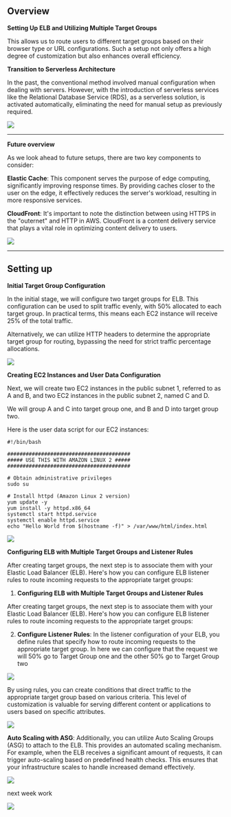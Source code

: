 

## Overview

**Setting Up ELB and Utilizing Multiple Target Groups**

This allows us to route users to different target groups based on their browser type or URL configurations. Such a setup not only offers a high degree of customization but also enhances overall efficiency.

**Transition to Serverless Architecture**

In the past, the conventional method involved manual configuration when dealing with servers. However, with the introduction of serverless services like the Relational Database Service (RDS), as a serverless solution, is activated automatically, eliminating the need for manual setup as previously required.

![](./images/week8_setup.png)

---

**Future overview**

As we look ahead to future setups, there are two key components to consider:

**Elastic Cache**: This component serves the purpose of edge computing, significantly improving response times. By providing caches closer to the user on the edge, it effectively reduces the server's workload, resulting in more responsive services.

**CloudFront**: It's important to note the distinction between using HTTPS in the "outernet" and HTTP in AWS. CloudFront is a content delivery service that plays a vital role in optimizing content delivery to users.

![](./images/week8_setup2.png)

---



## Setting up

**Initial Target Group Configuration**

In the initial stage, we will configure two target groups for ELB. This configuration can be used to split traffic evenly, with 50% allocated to each target group. In practical terms, this means each EC2 instance will receive 25% of the total traffic.

Alternatively, we can utilize HTTP headers to determine the appropriate target group for routing, bypassing the need for strict traffic percentage allocations.

![](./images/week8_elb.png)



**Creating EC2 Instances and User Data Configuration**

Next, we will create two EC2 instances in the public subnet 1, referred to as A and B, and two EC2 instances in the public subnet 2, named C and D.

We will group A and C into target group one, and B and D into target group two.

Here is the user data script for our EC2 instances:

```
#!/bin/bash

########################################
##### USE THIS WITH AMAZON LINUX 2 #####
########################################

# Obtain administrative privileges
sudo su

# Install httpd (Amazon Linux 2 version)
yum update -y
yum install -y httpd.x86_64
systemctl start httpd.service
systemctl enable httpd.service
echo "Hello World from $(hostname -f)" > /var/www/html/index.html
```

![](./images/week8_elb_1.png)



**Configuring ELB with Multiple Target Groups and Listener Rules**

After creating target groups, the next step is to associate them with your Elastic Load Balancer (ELB). Here's how you can configure ELB listener rules to route incoming requests to the appropriate target groups:

1. **Configuring ELB with Multiple Target Groups and Listener Rules**

After creating target groups, the next step is to associate them with your Elastic Load Balancer (ELB). Here's how you can configure ELB listener rules to route incoming requests to the appropriate target groups:

2. **Configure Listener Rules**: In the listener configuration of your ELB, you define rules that specify how to route incoming requests to the appropriate target group.  In here we can configure that the request we will 50% go to Target Group one and the other 50% go to Target Group two

![](./images/week8_elb_listener_rule.png)

By using rules, you can create conditions that direct traffic to the appropriate target group based on various criteria. This level of customization is valuable for serving different content or applications to users based on specific attributes.

![](./images/week8_elb_rule.png)



**Auto Scaling with ASG**: Additionally, you can utilize Auto Scaling Groups (ASG) to attach to the ELB. This provides an automated scaling mechanism. For example, when the ELB receives a significant amount of requests, it can trigger auto-scaling based on predefined health checks. This ensures that your infrastructure scales to handle increased demand effectively.

![](./images/week8_future1.png)







next week work

![](./images/week8_week9.png)